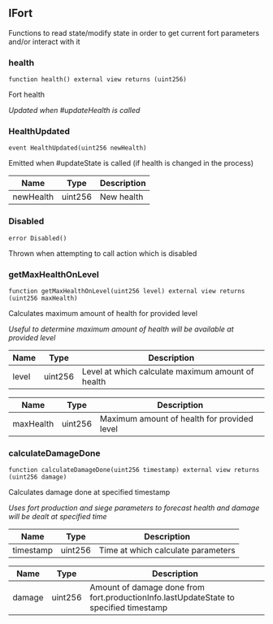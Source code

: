 ## IFort


Functions to read state/modify state in order to get current fort parameters and/or interact with it





### health

```solidity
function health() external view returns (uint256)
```

Fort health

_Updated when #updateHealth is called_




### HealthUpdated

```solidity
event HealthUpdated(uint256 newHealth)
```

Emitted when #updateState is called (if health is changed in the process)


| Name | Type | Description |
| ---- | ---- | ----------- |
| newHealth | uint256 | New health |



### Disabled

```solidity
error Disabled()
```

Thrown when attempting to call action which is disabled





### getMaxHealthOnLevel

```solidity
function getMaxHealthOnLevel(uint256 level) external view returns (uint256 maxHealth)
```

Calculates maximum amount of health for provided level

_Useful to determine maximum amount of health will be available at provided level_

| Name | Type | Description |
| ---- | ---- | ----------- |
| level | uint256 | Level at which calculate maximum amount of health |

| Name | Type | Description |
| ---- | ---- | ----------- |
| maxHealth | uint256 | Maximum amount of health for provided level |


### calculateDamageDone

```solidity
function calculateDamageDone(uint256 timestamp) external view returns (uint256 damage)
```

Calculates damage done at specified timestamp

_Uses fort production and siege parameters to forecast health and damage will be dealt at specified time_

| Name | Type | Description |
| ---- | ---- | ----------- |
| timestamp | uint256 | Time at which calculate parameters |

| Name | Type | Description |
| ---- | ---- | ----------- |
| damage | uint256 | Amount of damage done from fort.productionInfo.lastUpdateState to specified timestamp |



